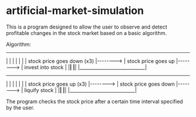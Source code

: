 # artificial-market-simulation
This is a program designed to allow the user to observe and detect profitable changes in the stock market based on a basic algorithm. 

Algorithm:

 ____________________________            ____________________________            ____________________________
|                            |          |                            |          |                            |
| stock price goes down (x3) |--------> |     stock price goes up    |--------> |     invest into stock      |
|____________________________|          |____________________________|          |____________________________|

 ____________________________            ____________________________            ____________________________
|                            |          |                            |          |                            |
| stock price goes up (x3)   |--------> |     stock price goes down  |--------> |     liquify stock          |
|____________________________|          |____________________________|          |____________________________|

The program checks the stock price after a certain time interval specified by the user.
